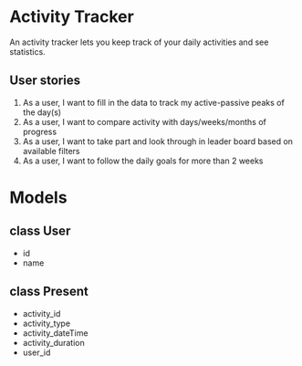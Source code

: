 # Activity Tracker
An activity tracker lets you keep track of your daily activities and see statistics.
## User stories
1. As a user, I want to fill in the data to track my active-passive peaks of the day(s)
2. As a user, I want to compare activity with days/weeks/months of progress
3. As a user, I want to take part and look through in leader board based on available filters
4. As a user, I want to follow the daily goals for more than 2 weeks

# Models

## class User

- id
- name

## class Present

- activity_id
- activity_type
- activity_dateTime
- activity_duration
- user_id